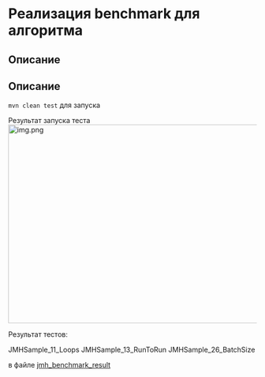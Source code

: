 # Реализация benchmark для алгоритма

## Описание

## Описание
```mvn clean test```
для запуска

Результат запуска теста
<img alt="img.png" height="403" src="img.png" width="1034"/>

Результат тестов:

JMHSample_11_Loops
JMHSample_13_RunToRun
JMHSample_26_BatchSize

в файле [jmh_benchmark_result](jmh_benchmark_result)
